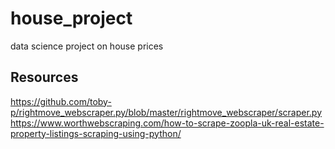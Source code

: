 # house_project
data science project on house prices

## Resources
https://github.com/toby-p/rightmove_webscraper.py/blob/master/rightmove_webscraper/scraper.py
https://www.worthwebscraping.com/how-to-scrape-zoopla-uk-real-estate-property-listings-scraping-using-python/
